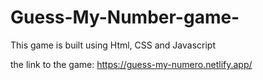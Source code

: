 # Guess-My-Number-game-
This game is built using Html, CSS and Javascript

the link to the game: https://guess-my-numero.netlify.app/
